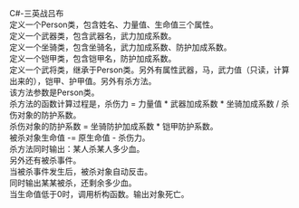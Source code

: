 C#-三英战吕布    
定义一个Person类，包含姓名、力量值、生命值三个属性。  
定义一个武器类，包含武器名，武力加成系数。  
定义一个坐骑类，包含坐骑名，武力加成系数、防护加成系数。  
定义一个铠甲类，包含铠甲名，防护加成系数。  
定义一个武将类，继承于Person类。另外有属性武器，马，武力值（只读，计算出来的），铠甲、护甲值。另外有杀方法。  
该方法参数是Person类。  
杀方法的函数计算过程是，杀伤力 = 力量值 * 武器加成系数 * 坐骑加成系数 / 杀伤对象的防护系数。  
杀伤对象的防护系数 = 坐骑防护加成系数 * 铠甲防护系数。  
被杀对象生命值 -= 原生命值 - 杀伤力。  
杀方法同时输出：某人杀某人多少血。  
另外还有被杀事件。  
当被杀事件发生后，被杀对象自动反击。    
同时输出某某被杀，还剩余多少血。  
当生命值低于0时，调用析构函数。输出对象死亡。  

